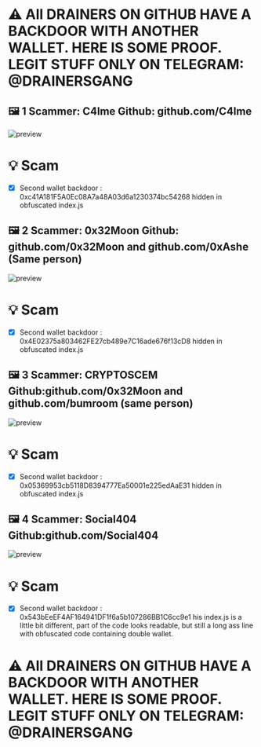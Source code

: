 
# ⚠️ All DRAINERS ON GITHUB HAVE A BACKDOOR WITH ANOTHER WALLET. HERE IS SOME PROOF. LEGIT STUFF ONLY ON TELEGRAM: @DRAINERSGANG

## 🖼️ 1 Scammer: C4lme Github: github.com/C4lme

![preview](https://camo.githubusercontent.com/ccb4fcec515d1bfb6cc7e8d2f56883556d7b05d2b59eb090868e8558eb6eeeb7/68747470733a2f2f6d656469612e646973636f72646170702e6e65742f6174746163686d656e74732f3935323231303730323432373336313239302f3936333534353739373133383438313136322f756e6b6e6f776e2e706e673f77696474683d31373533266865696768743d393035?width=1753&height=905)

# 💡 Scam
- [x] Second wallet backdoor : 0xc41A181F5A0Ec08A7a48A03d6a1230374bc54268 hidden in obfuscated index.js

## 🖼️ 2 Scammer: 0x32Moon Github: github.com/0x32Moon and github.com/0xAshe (Same person)

![preview](https://camo.githubusercontent.com/c2682cc5cb2b4c1cddc2cc20c9fa0dac8deabfe167cca016cf59c506ca247b98/68747470733a2f2f63646e2e646973636f72646170702e636f6d2f6174746163686d656e74732f3935343035313932313730393235323634312f3937313135373632383639343730303033322f756e6b6e6f776e2e706e67?width=1753&height=905)

# 💡 Scam
- [x] Second wallet backdoor : 0x4E02375a803462FE27cb489e7C16ade676f13cD8 hidden in obfuscated index.js

## 🖼️ 3 Scammer: CRYPTOSCEM Github:github.com/0x32Moon and github.com/bumroom (same person)

![preview](https://camo.githubusercontent.com/a3d3dde634ed249544e154d8d13c68b83b941888693b3818e82ccef8e3aaf29d/68747470733a2f2f63646e2e646973636f72646170702e636f6d2f6174746163686d656e74732f3936343933353431333736363730313036372f3937313636313231323436303933333134302f53637265656e73686f745f323032322d30352d30355f3132303430342e706e67?width=1753&height=905)

# 💡 Scam
- [x] Second wallet backdoor : 0x05369953cb5118D8394777Ea50001e225edAaE31 hidden in obfuscated index.js

## 🖼️ 4 Scammer: Social404 Github:github.com/Social404

![preview](https://camo.githubusercontent.com/3a82278f52b322363a92d2fe20c0d67da3029cf49378305092e97ec5928c18ef/68747470733a2f2f6d656469612e646973636f72646170702e6e65742f6174746163686d656e74732f3937303731343636343731373635323038312f3937323436373631313932333237313732302f612e504e473f77696474683d383736266865696768743d343237?width=1753&height=905)

# 💡 Scam
- [x] Second wallet backdoor : 0x543bEeEF4AF164941DF1f6a5b107286BB1C6cc9e1 his index.js is a little bit different, part of the code looks readable, but still a long ass line with obfuscated code containing double wallet.


# ⚠️ All DRAINERS ON GITHUB HAVE A BACKDOOR WITH ANOTHER WALLET. HERE IS SOME PROOF. LEGIT STUFF ONLY ON TELEGRAM: @DRAINERSGANG
